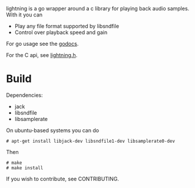 lightning is a go wrapper around a c library for playing back audio
samples. With it you can

* Play any file format supported by libsndfile
* Control over playback speed and gain

For go usage see the [godocs](http://godoc.org/github.com/lightning/lightning).

For the C api, see [lightning.h](http://github.com/lightning/lightning/blob/master/lightning.h).

Build
=====

Dependencies:

* jack
* libsndfile
* libsamplerate

On ubuntu-based systems you can do

```shell
# apt-get install libjack-dev libsndfile1-dev libsamplerate0-dev
```

Then 

```shell
# make
# make install
```

If you wish to contribute, see CONTRIBUTING.